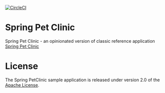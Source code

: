 [![CircleCI](https://circleci.com/gh/CryptoSingh1337/spring-pet-clinic/tree/master.svg?style=shield&circle-token=ea273a908a11f5c5e34e979045bb7db8e59b1377)](https://circleci.com/gh/CryptoSingh1337/spring-pet-clinic)
# Spring Pet Clinic
Spring Pet Clinic - an opinionated version of classic reference application [Spring Pet Clinic](https://github.com/spring-projects/spring-petclinic)

# License
The Spring PetClinic sample application is released under version 2.0 of the [Apache License](https://www.apache.org/licenses/LICENSE-2.0).
